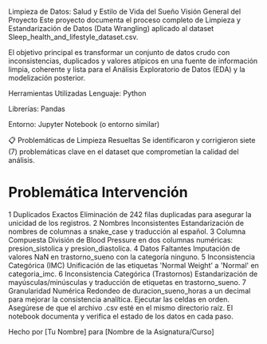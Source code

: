 Limpieza de Datos: Salud y Estilo de Vida del Sueño
Visión General del Proyecto
Este proyecto documenta el proceso completo de Limpieza y Estandarización de Datos (Data Wrangling) aplicado al dataset Sleep_health_and_lifestyle_dataset.csv.

El objetivo principal es transformar un conjunto de datos crudo con inconsistencias, duplicados y valores atípicos en una fuente de información limpia, coherente y lista para el Análisis Exploratorio de Datos (EDA) y la modelización posterior.

Herramientas Utilizadas
Lenguaje: Python

Librerías: Pandas

Entorno: Jupyter Notebook (o entorno similar)

📋 Problemáticas de Limpieza Resueltas
Se identificaron y corrigieron siete (7) problemáticas clave en el dataset que comprometían la calidad del análisis.

#	Problemática	Intervención
1	Duplicados Exactos	Eliminación de 242 filas duplicadas para asegurar la unicidad de los registros.
2	Nombres Inconsistentes	Estandarización de nombres de columnas a snake_case y traducción al español.
3	Columna Compuesta	División de Blood Pressure en dos columnas numéricas: presion_sistolica y presion_diastolica.
4	Datos Faltantes	Imputación de valores NaN en trastorno_sueno con la categoría ninguno.
5	Inconsistencia Categórica (IMC)	Unificación de las etiquetas 'Normal Weight' a 'Normal' en categoria_imc.
6	Inconsistencia Categórica (Trastornos)	Estandarización de mayúsculas/minúsculas y traducción de etiquetas en trastorno_sueno.
7	Granularidad Numérica	Redondeo de duracion_sueno_horas a un decimal para mejorar la consistencia analítica.
Ejecutar las celdas en orden. Asegúrese de que el archivo .csv esté en el mismo directorio raíz. El notebook documenta y verifica el estado de los datos en cada paso.

Hecho por [Tu Nombre] para [Nombre de la Asignatura/Curso]
